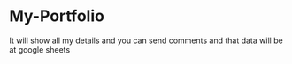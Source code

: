# My-Portfolio
It will show all my details and you can send comments and that data will be at google sheets
